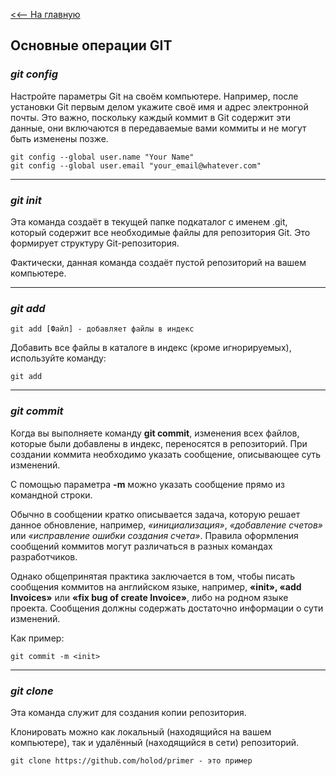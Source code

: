 [<<-- На главную](readme.md)

## Основные операции GIT

### ***git config***

Настройте параметры Git на своём компьютере.
Например, после установки Git первым делом укажите своё имя и адрес электронной почты. Это важно, поскольку каждый коммит в Git содержит эти данные, они включаются в передаваемые вами коммиты и не могут быть изменены позже.
```
git config --global user.name "Your Name"
git config --global user.email "your_email@whatever.com"
```
---
### ***git init***
Эта команда создаёт в текущей папке подкаталог с именем .git, который содержит все необходимые файлы для репозитория Git. Это формирует структуру Git-репозитория.

Фактически, данная команда создаёт пустой репозиторий на вашем компьютере.

---
### ***git add***
```
git add [Файл] - добавляет файлы в индекс
```
Добавить все файлы в каталоге в индекс (кроме игнорируемых), используйте команду:

```
git add
```
---
### ***git commit***
Когда вы выполняете команду **git commit**, изменения всех файлов, которые были добавлены в индекс, переносятся в репозиторий. При создании коммита необходимо указать сообщение, описывающее суть изменений.

С помощью параметра **-m** можно указать сообщение прямо из командной строки.

Обычно в сообщении кратко описывается задача, которую решает данное обновление, например, *«инициализация»*, *«добавление счетов»* или *«исправление ошибки создания счета»*. Правила оформления сообщений коммитов могут различаться в разных командах разработчиков.

Однако общепринятая практика заключается в том, чтобы писать сообщения коммитов на английском языке, например, **«init», «add Invoices»** или **«fix bug of create Invoice»**, либо на родном языке проекта. Сообщения должны содержать достаточно информации о сути изменений.

Как пример:
```
git commit -m <init>
```
---
### ***git clone***
Эта команда служит для создания копии репозитория.

Клонировать можно как локальный (находящийся на вашем компьютере), так и удалённый (находящийся в сети) репозиторий.

```
git clone https://github.com/holod/primer - это пример
```